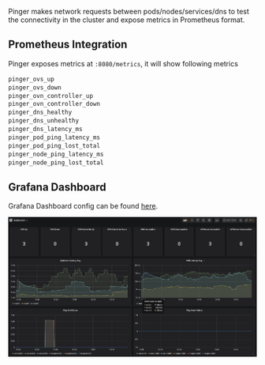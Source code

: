 Pinger makes network requests between pods/nodes/services/dns to test the connectivity in the cluster and expose metrics in Prometheus format.

## Prometheus Integration

Pinger exposes metrics at `:8080/metrics`, it will show following metrics

```bash
pinger_ovs_up
pinger_ovs_down
pinger_ovn_controller_up
pinger_ovn_controller_down
pinger_dns_healthy
pinger_dns_unhealthy
pinger_dns_latency_ms
pinger_pod_ping_latency_ms
pinger_pod_ping_lost_total
pinger_node_ping_latency_ms
pinger_node_ping_lost_total
```

## Grafana Dashboard

Grafana Dashboard config can be found [here](grafana.json).

![alt text](grafana.png "kube-ovn grafana dashboard")


